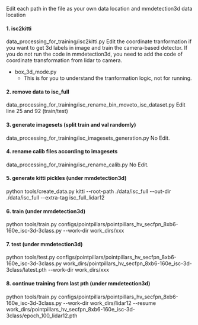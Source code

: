 Edit each path in the file as your own data location and mmdetection3d data location

#### 1. isc2kitti
data_processing_for_training/isc2kitti.py
Edit the coordinate tranformation if you want to get 3d labels in image and train the camera-based detector.
If you do not run the code in mmdetection3d, you need to add the code of coordinate transformation from lidar to camera.
  - box_3d_mode.py
    - This is for you to understand the tranformation logic, not for running.

#### 2. remove data to isc_full
data_processing_for_training/isc_rename_bin_moveto_isc_dataset.py
Edit line 25 and 92 (train/test)

#### 3. generate imagesets (split train and val randomly)
data_processing_for_training/isc_imagesets_generation.py
No Edit.

#### 4. rename calib files according to imagesets
data_processing_for_training/isc_rename_calib.py
No Edit.

#### 5. generate kitti pickles (under mmdetection3d)
python tools/create_data.py kitti --root-path ./data/isc_full --out-dir ./data/isc_full --extra-tag isc_full_lidar12

#### 6. train (under mmdetection3d)
python tools/train.py configs/pointpillars/pointpillars_hv_secfpn_8xb6-160e_isc-3d-3class.py --work-dir work_dirs/xxx

#### 7. test (under mmdetection3d)
python tools/test.py configs/pointpillars/pointpillars_hv_secfpn_8xb6-160e_isc-3d-3class.py work_dirs/pointpillars_hv_secfpn_8xb6-160e_isc-3d-3class/latest.pth --work-dir work_dirs/xxx

#### 8. continue training from last pth (under mmdetection3d)
python tools/train.py configs/pointpillars/pointpillars_hv_secfpn_8xb6-160e_isc-3d-3class.py --work-dir work_dirs/lidar12 --resume work_dirs/pointpillars_hv_secfpn_8xb6-160e_isc-3d-3class/epoch_100_lidar12.pth
